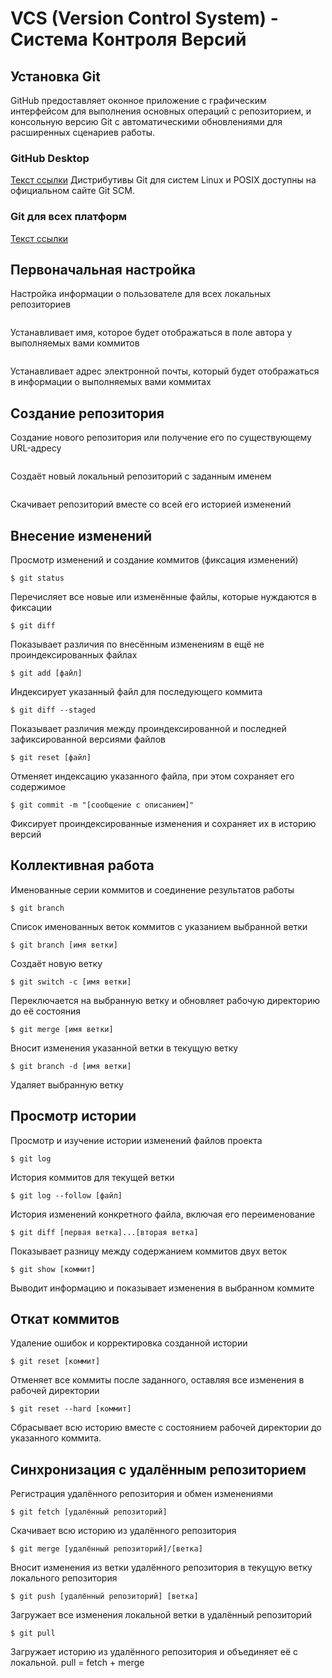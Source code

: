 # VCS (Version Control System) - Система Контроля Версий

## Установка Git

GitHub предоставляет оконное приложение с графическим интерфейсом для выполнения основных операций с репозиторием, и консольную версию Git с автоматическими обновлениями для расширенных сценариев работы.

### GitHub Desktop

[Текст ссылки](desktop.github.com)
Дистрибутивы Git для систем Linux и POSIX доступны на официальном сайте Git SCM.

### Git для всех платформ

[Текст ссылки](git-scm.com)

## Первоначальная настройка

Настройка информации о пользователе для всех локальных репозиториев

```$ git config --global user.name "[имя]"

```

Устанавливает имя, которое будет отображаться в поле автора у выполняемых вами коммитов

```$ git config --global user.email "[адрес электронной почты]"

```

Устанавливает адрес электронной почты, который будет отображаться в информации о выполняемых вами коммитах

## Создание репозитория

Создание нового репозитория или получение его по существующему URL-адресу

```$ git init [название проекта]

```

Создаёт новый локальный репозиторий с заданным именем

```$ git clone [url-адрес]

```

Скачивает репозиторий вместе со всей его историей изменений

## Внесение изменений

Просмотр изменений и создание коммитов (фиксация изменений)

```
$ git status
```

Перечисляет все новые или изменённые файлы, которые нуждаются в фиксации

```
$ git diff
```

Показывает различия по внесённым изменениям в ещё не проиндексированных файлах

```
$ git add [файл]
```

Индексирует указанный файл для последующего коммита

```
$ git diff --staged
```

Показывает различия между проиндексированной и последней зафиксированной версиями файлов

```
$ git reset [файл]
```

Отменяет индексацию указанного файла, при этом сохраняет его содержимое

```
$ git commit -m "[сообщение с описанием]"
```

Фиксирует проиндексированные изменения и сохраняет их в историю версий

## Коллективная работа

Именованные серии коммитов и соединение результатов работы

```
$ git branch
```

Список именованных веток коммитов с указанием выбранной ветки

```
$ git branch [имя ветки]
```

Создаёт новую ветку

```
$ git switch -c [имя ветки]
```

Переключается на выбранную ветку и обновляет рабочую директорию до её состояния

```
$ git merge [имя ветки]
```

Вносит изменения указанной ветки в текущую ветку

```
$ git branch -d [имя ветки]
```

Удаляет выбранную ветку

## Просмотр истории

Просмотр и изучение истории изменений файлов проекта

```
$ git log
```

История коммитов для текущей ветки

```
$ git log --follow [файл]
```

История изменений конкретного файла, включая его переименование

```
$ git diff [первая ветка]...[вторая ветка]
```

Показывает разницу между содержанием коммитов двух веток

```
$ git show [коммит]
```

Выводит информацию и показывает изменения в выбранном коммите

## Откат коммитов

Удаление ошибок и корректировка созданной истории

```
$ git reset [коммит]
```

Отменяет все коммиты после заданного, оставляя все изменения в рабочей директории

```
$ git reset --hard [коммит]
```

Сбрасывает всю историю вместе с состоянием рабочей директории до указанного коммита.

## Синхронизация с удалённым репозиторием

Регистрация удалённого репозитория и обмен изменениями

```
$ git fetch [удалённый репозиторий]
```

Скачивает всю историю из удалённого репозитория

```
$ git merge [удалённый репозиторий]/[ветка]
```

Вносит изменения из ветки удалённого репозитория в текущую ветку локального репозитория

```
$ git push [удалённый репозиторий] [ветка]
```

Загружает все изменения локальной ветки в удалённый репозиторий

```
$ git pull
```

Загружает историю из удалённого репозитория и объединяет её с локальной. pull = fetch + merge
